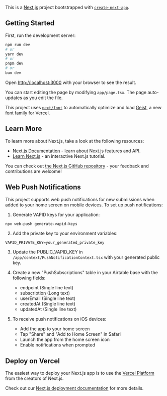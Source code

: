 This is a [Next.js](https://nextjs.org) project bootstrapped with [`create-next-app`](https://nextjs.org/docs/app/api-reference/cli/create-next-app).

## Getting Started

First, run the development server:

```bash
npm run dev
# or
yarn dev
# or
pnpm dev
# or
bun dev
```

Open [http://localhost:3000](http://localhost:3000) with your browser to see the result.

You can start editing the page by modifying `app/page.tsx`. The page auto-updates as you edit the file.

This project uses [`next/font`](https://nextjs.org/docs/app/building-your-application/optimizing/fonts) to automatically optimize and load [Geist](https://vercel.com/font), a new font family for Vercel.

## Learn More

To learn more about Next.js, take a look at the following resources:

- [Next.js Documentation](https://nextjs.org/docs) - learn about Next.js features and API.
- [Learn Next.js](https://nextjs.org/learn) - an interactive Next.js tutorial.

You can check out [the Next.js GitHub repository](https://github.com/vercel/next.js) - your feedback and contributions are welcome!

## Web Push Notifications

This project supports web push notifications for new submissions when added to your home screen on mobile devices. To set up push notifications:

1. Generate VAPID keys for your application:

```bash
npx web-push generate-vapid-keys
```

2. Add the private key to your environment variables:

```
VAPID_PRIVATE_KEY=your_generated_private_key
```

3. Update the PUBLIC_VAPID_KEY in `/app/context/PushNotificationContext.tsx` with your generated public key.

4. Create a new "PushSubscriptions" table in your Airtable base with the following fields:
   - endpoint (Single line text)
   - subscription (Long text)
   - userEmail (Single line text)
   - createdAt (Single line text)
   - updatedAt (Single line text)

5. To receive push notifications on iOS devices:
   - Add the app to your home screen
   - Tap "Share" and "Add to Home Screen" in Safari
   - Launch the app from the home screen icon
   - Enable notifications when prompted

## Deploy on Vercel

The easiest way to deploy your Next.js app is to use the [Vercel Platform](https://vercel.com/new?utm_medium=default-template&filter=next.js&utm_source=create-next-app&utm_campaign=create-next-app-readme) from the creators of Next.js.

Check out our [Next.js deployment documentation](https://nextjs.org/docs/app/building-your-application/deploying) for more details.
